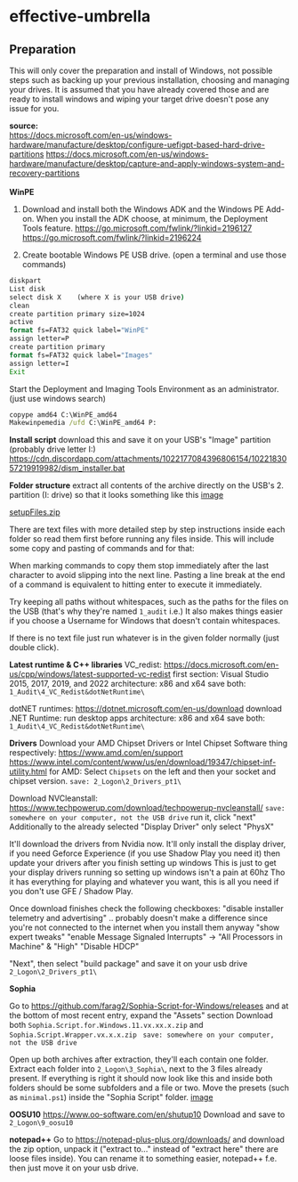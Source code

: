 # effective-umbrella

## Preparation

This will only cover the preparation and install of Windows, not possible steps such as backing up your previous installation, choosing and managing your drives.
It is assumed that you have already covered those and are ready to install windows and wiping your target drive doesn't pose any issue for you.

__source:__<br/>
https://docs.microsoft.com/en-us/windows-hardware/manufacture/desktop/configure-uefigpt-based-hard-drive-partitions
https://docs.microsoft.com/en-us/windows-hardware/manufacture/desktop/capture-and-apply-windows-system-and-recovery-partitions
<br/>
<br/>
__**WinPE**__

1. Download and install both the Windows ADK and the Windows PE Add-on. When you install the ADK choose, at minimum, the Deployment Tools feature.
https://go.microsoft.com/fwlink/?linkid=2196127
https://go.microsoft.com/fwlink/?linkid=2196224

2. Create bootable Windows PE USB drive. (open a terminal and use those commands)
```cmd
diskpart
List disk
select disk X    (where X is your USB drive)
clean
create partition primary size=1024
active
format fs=FAT32 quick label="WinPE"
assign letter=P
create partition primary
format fs=FAT32 quick label="Images"
assign letter=I  
Exit
```
Start the Deployment and Imaging Tools Environment as an administrator. (just use windows search)
```cmd
copype amd64 C:\WinPE_amd64
Makewinpemedia /ufd C:\WinPE_amd64 P:
```



**__Install script__**
download this and save it on your USB's "Image" partition (probably drive letter I:)
https://cdn.discordapp.com/attachments/1022177084396806154/1022183057219919982/dism_installer.bat



__**Folder structure**__
extract all contents of the archive directly on the USB's 2. partition (I: drive)
so that it looks something like this
[image](https://cdn.discordapp.com/attachments/1022177084396806154/1022185130309197854/unknown.png)

[setupFiles.zip](https://cdn.discordapp.com/attachments/990019603780497448/1036781307818147890/setupFiles.zip)

There are text files with more detailed step by step instructions inside each folder so read them first before running any files inside.
This will include some copy and pasting of commands and for that:

When marking commands to copy them stop immediately after the last character to avoid slipping into the next line.
Pasting a line break at the end of a command is equivalent to hitting enter to execute it immediately.

Try keeping all paths without whitespaces, such as the paths for the files on the USB (that's why they're named ``1_audit`` i.e.)
It also makes things easier if you choose a Username for Windows that doesn't contain whitespaces.

If there is no text file just run whatever is in the given folder normally (just double click).



__**Latest runtime & C++ libraries**__
VC_redist:
https://docs.microsoft.com/en-us/cpp/windows/latest-supported-vc-redist
first section: Visual Studio 2015, 2017, 2019, and 2022 
architecture: x86 and x64
save both: ``1_Audit\4_VC_Redist&dotNetRuntime\``

dotNET runtimes:
https://dotnet.microsoft.com/en-us/download
download .NET Runtime: run desktop apps
architecture: x86 and x64
save both: ``1_Audit\4_VC_Redist&dotNetRuntime\``



__**Drivers**__
Download your AMD Chipset Drivers or Intel Chipset Software thing respectively:
https://www.amd.com/en/support
https://www.intel.com/content/www/us/en/download/19347/chipset-inf-utility.html
for AMD: Select ``Chipsets`` on the left and then your socket and chipset version.
``save: 2_Logon\2_Drivers_pt1\``

Download NVCleanstall:
https://www.techpowerup.com/download/techpowerup-nvcleanstall/
``save: somewhere on your computer, not the USB drive``
run it, click "next"
Additionally to the already selected "Display Driver" only select "PhysX"

It'll download the drivers from Nvidia now.
It'll only install the display driver, if you need Geforce Experience (if you use Shadow Play you need it) then update your drivers after you finish setting up windows
This is just to get your display drivers running so setting up windows isn't a pain at 60hz
Tho it has everything for playing and whatever you want, this is all you need if you don't use GFE / Shadow Play.

Once download finishes check the following checkboxes:
"disable installer telemetry and advertising" .. probably doesn't make a difference since you're not connected to the internet when you install them anyway
"show expert tweaks"
"enable Message Signaled Interrupts" -> "All Processors in Machine" & "High"
"Disable HDCP"

"Next", then select "build package" and save it on your usb drive ``2_Logon\2_Drivers_pt1\``



__**Sophia**__

Go to https://github.com/farag2/Sophia-Script-for-Windows/releases and at the bottom of most recent entry, expand the "Assets" section
Download both ``Sophia.Script.for.Windows.11.vx.xx.x.zip`` and ``Sophia.Script.Wrapper.vx.x.x.zip ``
``save: somewhere on your computer, not the USB drive``

Open up both archives after extraction, they'll each contain one folder.
Extract each folder into ``2_Logon\3_Sophia\``, next to the 3 files already present.
If everything is right it should now look like this and inside both folders should be some subfolders and a file or two.
Move the presets (such as ``minimal.ps1``) inside the "Sophia Script" folder.
[image](https://cdn.discordapp.com/attachments/1022177084396806154/1022196377482166272/unknown.png)



__**OOSU10**__
https://www.oo-software.com/en/shutup10
Download and save to ``2_Logon\9_oosu10``

__**notepad++**__
Go to https://notepad-plus-plus.org/downloads/ and download the zip option, unpack it ("extract to..." instead of "extract here" there are loose files inside).
You can rename it to something easier, notepad++ f.e. then just move it on your usb drive.
